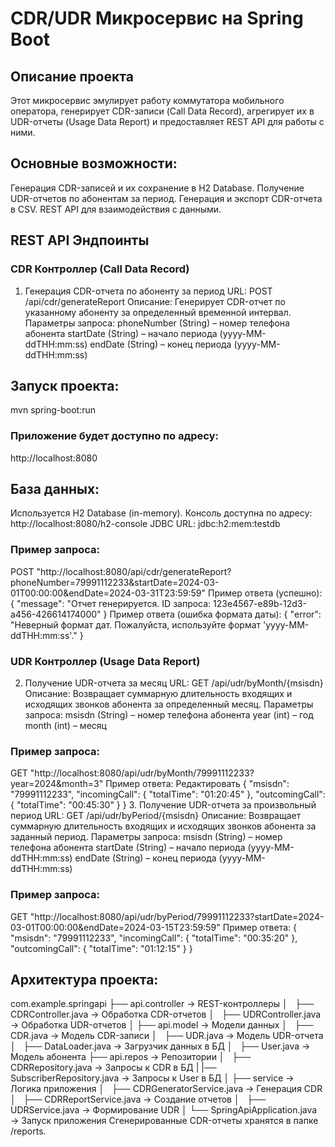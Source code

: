 # CDR/UDR Микросервис на Spring Boot
## Описание проекта
Этот микросервис эмулирует работу коммутатора мобильного оператора, генерирует CDR-записи (Call Data Record), агрегирует их в UDR-отчеты (Usage Data Report) и предоставляет REST API для работы с ними.

## Основные возможности:
Генерация CDR-записей и их сохранение в H2 Database.
Получение UDR-отчетов по абонентам за период.
Генерация и экспорт CDR-отчета в CSV.
REST API для взаимодействия с данными.

## REST API Эндпоинты
### CDR Контроллер (Call Data Record)
1. Генерация CDR-отчета по абоненту за период
URL: POST /api/cdr/generateReport
Описание: Генерирует CDR-отчет по указанному абоненту за определенный временной интервал.
Параметры запроса:
phoneNumber (String) – номер телефона абонента
startDate (String) – начало периода (yyyy-MM-ddTHH:mm:ss)
endDate (String) – конец периода (yyyy-MM-ddTHH:mm:ss)

## Запуск проекта:
mvn spring-boot:run
### Приложение будет доступно по адресу:
http://localhost:8080

## База данных:
Используется H2 Database (in-memory).
Консоль доступна по адресу: http://localhost:8080/h2-console
JDBC URL: jdbc:h2:mem:testdb

### Пример запроса:
POST "http://localhost:8080/api/cdr/generateReport?phoneNumber=79991112233&startDate=2024-03-01T00:00:00&endDate=2024-03-31T23:59:59"
Пример ответа (успешно):
{
    "message": "Отчет генерируется. ID запроса: 123e4567-e89b-12d3-a456-426614174000"
}
Пример ответа (ошибка формата даты):
{
    "error": "Неверный формат дат. Пожалуйста, используйте формат 'yyyy-MM-ddTHH:mm:ss'."
}
### UDR Контроллер (Usage Data Report)
2. Получение UDR-отчета за месяц
URL: GET /api/udr/byMonth/{msisdn}
Описание: Возвращает суммарную длительность входящих и исходящих звонков абонента за определенный месяц.
Параметры запроса:
msisdn (String) – номер телефона абонента
year (int) – год
month (int) – месяц
### Пример запроса:
GET "http://localhost:8080/api/udr/byMonth/79991112233?year=2024&month=3"
Пример ответа:
Редактировать
{
    "msisdn": "79991112233",
    "incomingCall": { 
        "totalTime": "01:20:45"
    },
    "outcomingCall": { 
        "totalTime": "00:45:30"
    }
}
3. Получение UDR-отчета за произвольный период
URL: GET /api/udr/byPeriod/{msisdn}
Описание: Возвращает суммарную длительность входящих и исходящих звонков абонента за заданный период.
Параметры запроса:
msisdn (String) – номер телефона абонента
startDate (String) – начало периода (yyyy-MM-ddTHH:mm:ss)
endDate (String) – конец периода (yyyy-MM-ddTHH:mm:ss)
### Пример запроса:
GET "http://localhost:8080/api/udr/byPeriod/79991112233?startDate=2024-03-01T00:00:00&endDate=2024-03-15T23:59:59"
Пример ответа:
{
    "msisdn": "79991112233",
    "incomingCall": {
        "totalTime": "00:35:20"
    },
    "outcomingCall": { 
        "totalTime": "01:12:15"
    }
}

## Архитектура проекта:
 com.example.springapi
├──  api.controller → REST-контроллеры
│   ├── CDRController.java → Обработка CDR-отчетов
│   ├── UDRController.java → Обработка UDR-отчетов
│
├──  api.model → Модели данных
│   ├── CDR.java → Модель CDR-записи
│   ├── UDR.java → Модель UDR-отчета
│   ├── DataLoader.java → Загрузчик данных в БД
│   ├── User.java → Модель абонента
├──  api.repos → Репозитории
│   ├── CDRRepository.java → Запросы к CDR в БД
|   |── SubscriberRepository.java → Запросы к User в БД
│
├──  service → Логика приложения
│   ├── CDRGeneratorService.java → Генерация CDR
│   ├── CDRReportService.java → Создание отчетов
│   ├── UDRService.java → Формирование UDR
│
└──  SpringApiApplication.java → Запуск приложения
Сгенерированные CDR-отчеты хранятся в папке /reports.
